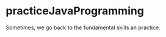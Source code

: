 practiceJavaProgramming
=======================

Sometimes, we go back to the fundamental skills an practice.